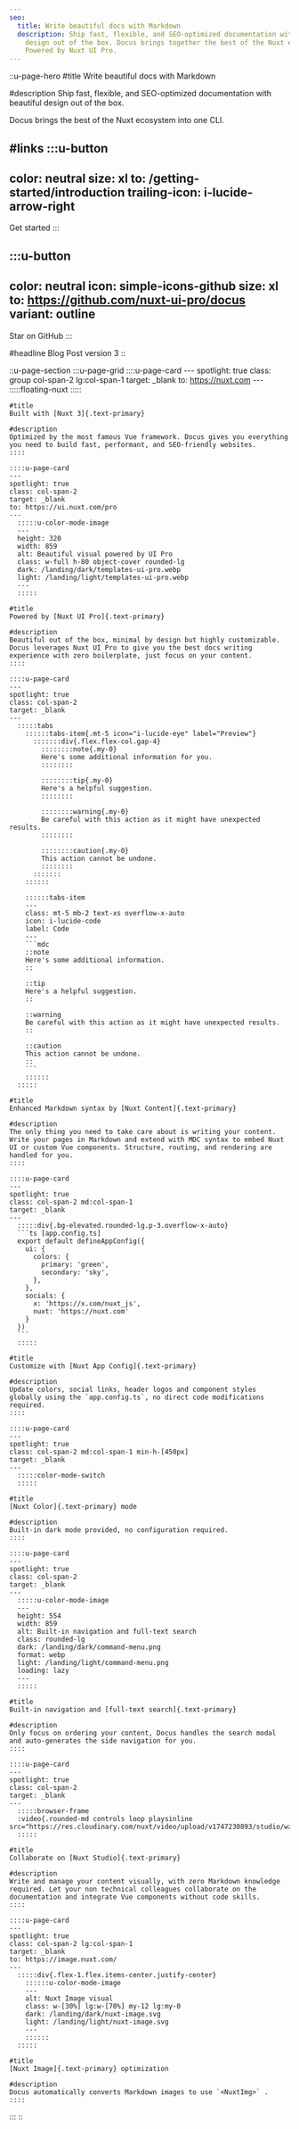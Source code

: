 ```yaml
---
seo:
  title: Write beautiful docs with Markdown
  description: Ship fast, flexible, and SEO-optimized documentation with beautiful
    design out of the box. Docus brings together the best of the Nuxt ecosystem.
    Powered by Nuxt UI Pro.
---
```


::u-page-hero
#title
Write beautiful docs with Markdown

#description
Ship fast, flexible, and SEO-optimized documentation with beautiful design out of the box.

Docus brings the best of the Nuxt ecosystem into one CLI.

#links
  :::u-button
  ---
  color: neutral
  size: xl
  to: /getting-started/introduction
  trailing-icon: i-lucide-arrow-right
  ---
  Get started
  :::

  :::u-button
  ---
  color: neutral
  icon: simple-icons-github
  size: xl
  to: https://github.com/nuxt-ui-pro/docus
  variant: outline
  ---
  Star on GitHub
  :::

#headline
Blog Post version 3
::

::u-page-section
  :::u-page-grid
    ::::u-page-card
    ---
    spotlight: true
    class: group col-span-2 lg:col-span-1
    target: _blank
    to: https://nuxt.com
    ---
      :::::floating-nuxt
      :::::
    
    #title
    Built with [Nuxt 3]{.text-primary}
    
    #description
    Optimized by the most famous Vue framework. Docus gives you everything you need to build fast, performant, and SEO-friendly websites.
    ::::
  
    ::::u-page-card
    ---
    spotlight: true
    class: col-span-2
    target: _blank
    to: https://ui.nuxt.com/pro
    ---
      :::::u-color-mode-image
      ---
      height: 320
      width: 859
      alt: Beautiful visual powered by UI Pro
      class: w-full h-80 object-cover rounded-lg
      dark: /landing/dark/templates-ui-pro.webp
      light: /landing/light/templates-ui-pro.webp
      ---
      :::::
    
    #title
    Powered by [Nuxt UI Pro]{.text-primary}
    
    #description
    Beautiful out of the box, minimal by design but highly customizable. Docus leverages Nuxt UI Pro to give you the best docs writing experience with zero boilerplate, just focus on your content.
    ::::
  
    ::::u-page-card
    ---
    spotlight: true
    class: col-span-2
    target: _blank
    ---
      :::::tabs
        ::::::tabs-item{.mt-5 icon="i-lucide-eye" label="Preview"}
          :::::::div{.flex.flex-col.gap-4}
            ::::::::note{.my-0}
            Here's some additional information for you.
            ::::::::
          
            ::::::::tip{.my-0}
            Here's a helpful suggestion.
            ::::::::
          
            ::::::::warning{.my-0}
            Be careful with this action as it might have unexpected results.
            ::::::::
          
            ::::::::caution{.my-0}
            This action cannot be undone.
            ::::::::
          :::::::
        ::::::
      
        ::::::tabs-item
        ---
        class: mt-5 mb-2 text-xs overflow-x-auto
        icon: i-lucide-code
        label: Code
        ---
        ```mdc
        ::note
        Here's some additional information.
        ::
        
        ::tip
        Here's a helpful suggestion.
        ::
        
        ::warning
        Be careful with this action as it might have unexpected results.
        ::
        
        ::caution
        This action cannot be undone.
        ::
        ```
        ::::::
      :::::
    
    #title
    Enhanced Markdown syntax by [Nuxt Content]{.text-primary}
    
    #description
    The only thing you need to take care about is writing your content. Write your pages in Markdown and extend with MDC syntax to embed Nuxt UI or custom Vue components. Structure, routing, and rendering are handled for you.
    ::::
  
    ::::u-page-card
    ---
    spotlight: true
    class: col-span-2 md:col-span-1
    target: _blank
    ---
      :::::div{.bg-elevated.rounded-lg.p-3.overflow-x-auto}
      ```ts [app.config.ts]
      export default defineAppConfig({
        ui: {
          colors: {
            primary: 'green',
            secondary: 'sky',
          },
        },
        socials: {
          x: 'https://x.com/nuxt_js',
          nuxt: 'https://nuxt.com'
        }
      })
      ```
      :::::
    
    #title
    Customize with [Nuxt App Config]{.text-primary}
    
    #description
    Update colors, social links, header logos and component styles globally using the `app.config.ts`, no direct code modifications required.
    ::::
  
    ::::u-page-card
    ---
    spotlight: true
    class: col-span-2 md:col-span-1 min-h-[450px]
    target: _blank
    ---
      :::::color-mode-switch
      :::::
    
    #title
    [Nuxt Color]{.text-primary} mode
    
    #description
    Built-in dark mode provided, no configuration required.
    ::::
  
    ::::u-page-card
    ---
    spotlight: true
    class: col-span-2
    target: _blank
    ---
      :::::u-color-mode-image
      ---
      height: 554
      width: 859
      alt: Built-in navigation and full-text search
      class: rounded-lg
      dark: /landing/dark/command-menu.png
      format: webp
      light: /landing/light/command-menu.png
      loading: lazy
      ---
      :::::
    
    #title
    Built-in navigation and [full-text search]{.text-primary}
    
    #description
    Only focus on ordering your content, Docus handles the search modal and auto-generates the side navigation for you.
    ::::
  
    ::::u-page-card
    ---
    spotlight: true
    class: col-span-2
    target: _blank
    ---
      :::::browser-frame
      :video{.rounded-md controls loop playsinline src="https://res.cloudinary.com/nuxt/video/upload/v1747230893/studio/wzt9zfmdvk7hgmdx3cnt.mp4"}
      :::::
    
    #title
    Collaborate on [Nuxt Studio]{.text-primary}
    
    #description
    Write and manage your content visually, with zero Markdown knowledge required. Let your non technical colleagues collaborate on the documentation and integrate Vue components without code skills.
    ::::
  
    ::::u-page-card
    ---
    spotlight: true
    class: col-span-2 lg:col-span-1
    target: _blank
    to: https://image.nuxt.com/
    ---
      :::::div{.flex-1.flex.items-center.justify-center}
        ::::::u-color-mode-image
        ---
        alt: Nuxt Image visual
        class: w-[30%] lg:w-[70%] my-12 lg:my-0
        dark: /landing/dark/nuxt-image.svg
        light: /landing/light/nuxt-image.svg
        ---
        ::::::
      :::::
    
    #title
    [Nuxt Image]{.text-primary} optimization
    
    #description
    Docus automatically converts Markdown images to use `<NuxtImg>` .
    ::::
  :::
::
